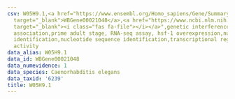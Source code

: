 ```yaml
---
csv: W05H9.1,<a href="https://www.ensembl.org/Homo_sapiens/Gene/Summary?db=core;g=WBGene00021048"
  target="_blank">WBGene00021048</a>,<a href="https://www.ncbi.nlm.nih.gov/pubmed/30894454"
  target="_blank"><i class="fas fa-file"></i></a>",genetic interference,functional
  association,prime adult stage, RNA-seq assay, hsf-1 overexpression,nucleotide sequence
  identification,nucleotide sequence identification,transcriptional regulation,up-regulates
  activity
data_alias: W05H9.1
data_id: WBGene00021048
data_numevidence: 1
data_species: Caenorhabditis elegans
data_taxid: '6239'
title: W05H9.1
---
```

